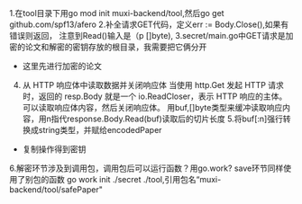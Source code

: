 1.在tool目录下用go mod init muxi-backend/tool,然后go get github.com/spf13/afero
2.补全请求GET代码，定义err := Body.Close(),如果有错误则返回，
注意到Read()输入是（p []byte),
3.secret/main.go中GET请求是加密的论文和解密的密钥存放的根目录，我需要把它俩分开
* 这里先进行加密的论文
4. 从 HTTP 响应体中读取数据并关闭响应体
当使用 http.Get 发起 HTTP 请求时，返回的 resp.Body 就是一个 io.ReadCloser，表示 HTTP 响应的主体。
可以读取响应体内容，然后关闭响应体。
用buf,[]byte类型来缓冲读取响应内容，用n指代response.Body.Read(buf)读取后的切片长度
5.将buf[:n]强行转换成string类型，并赋给encodedPaper
* 复制操作得到密钥


6.解密环节涉及到调用包，调用包后可以运行函数？用go.work?
  save环节同样使用了别包的函数
  go work init ./secret ./tool,引用包名“muxi-backend/tool/safePaper"
